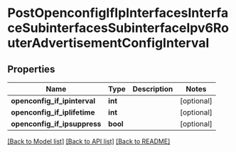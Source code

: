 # PostOpenconfigIfIpInterfacesInterfaceSubinterfacesSubinterfaceIpv6RouterAdvertisementConfigInterval

## Properties
Name | Type | Description | Notes
------------ | ------------- | ------------- | -------------
**openconfig_if_ipinterval** | **int** |  | [optional] 
**openconfig_if_iplifetime** | **int** |  | [optional] 
**openconfig_if_ipsuppress** | **bool** |  | [optional] 

[[Back to Model list]](../README.md#documentation-for-models) [[Back to API list]](../README.md#documentation-for-api-endpoints) [[Back to README]](../README.md)


